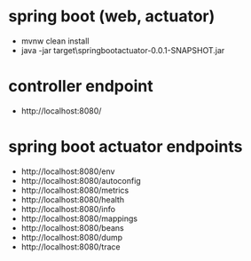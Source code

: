 # spring boot (web, actuator)
* mvnw clean install
* java -jar target\springbootactuator-0.0.1-SNAPSHOT.jar

# controller endpoint
* http://localhost:8080/

# spring boot actuator endpoints
* http://localhost:8080/env
* http://localhost:8080/autoconfig
* http://localhost:8080/metrics
* http://localhost:8080/health
* http://localhost:8080/info
* http://localhost:8080/mappings
* http://localhost:8080/beans
* http://localhost:8080/dump
* http://localhost:8080/trace
